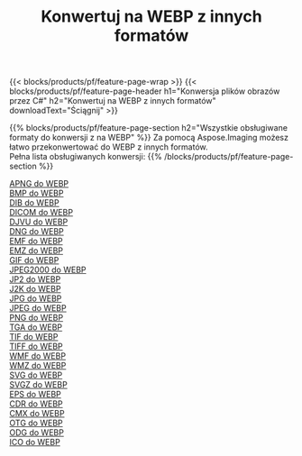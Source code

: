 ﻿---
title: Konwertuj na WEBP z innych formatów 
weight: 3920
url: /pl/java/conversion/to/webp 
lang: pl
langdirlevel: 2
locales: zh-hans,ja,it,ru,de,es,fr,nl,id,lt,pl,pt,vi,tr,ko,zh-hant,ar,hi,th,sv,cs,uk,he
description: Za pomocą Aspose.Imaging możesz łatwo przekonwertować do WEBP z innych formatów
---

{{< blocks/products/pf/feature-page-wrap >}}
{{< blocks/products/pf/feature-page-header h1="Konwersja plików obrazów przez C#" h2="Konwertuj na WEBP z innych formatów" downloadText="Ściągnij" >}}


{{% blocks/products/pf/feature-page-section  h2="Wszystkie obsługiwane formaty do konwersji z na WEBP" %}}
Za pomocą Aspose.Imaging możesz łatwo przekonwertować do WEBP z innych formatów.
<br/>
Pełna lista obsługiwanych konwersji:
{{% /blocks/products/pf/feature-page-section %}}
<div class="container-fluid productfamilypage bg-gray">
    <div class="convertypes bg-gray agp-content section">
        <div class="container">
		<div class="row other-converters">
		    <div class='col-md-2 other-converter remove-lp remove-rp'><a href="/imaging/pl/java/conversion/apng-to-webp" >APNG do WEBP</a></div>
<div class='col-md-2 other-converter remove-lp remove-rp'><a href="/imaging/pl/java/conversion/bmp-to-webp" >BMP do WEBP</a></div>
<div class='col-md-2 other-converter remove-lp remove-rp'><a href="/imaging/pl/java/conversion/dib-to-webp" >DIB do WEBP</a></div>
<div class='col-md-2 other-converter remove-lp remove-rp'><a href="/imaging/pl/java/conversion/dicom-to-webp" >DICOM do WEBP</a></div>
<div class='col-md-2 other-converter remove-lp remove-rp'><a href="/imaging/pl/java/conversion/djvu-to-webp" >DJVU do WEBP</a></div>
<div class='col-md-2 other-converter remove-lp remove-rp'><a href="/imaging/pl/java/conversion/dng-to-webp" >DNG do WEBP</a></div>
<div class='col-md-2 other-converter remove-lp remove-rp'><a href="/imaging/pl/java/conversion/emf-to-webp" >EMF do WEBP</a></div>
<div class='col-md-2 other-converter remove-lp remove-rp'><a href="/imaging/pl/java/conversion/emz-to-webp" >EMZ do WEBP</a></div>
<div class='col-md-2 other-converter remove-lp remove-rp'><a href="/imaging/pl/java/conversion/gif-to-webp" >GIF do WEBP</a></div>
<div class='col-md-2 other-converter remove-lp remove-rp'><a href="/imaging/pl/java/conversion/jpeg2000-to-webp" >JPEG2000 do WEBP</a></div>
<div class='col-md-2 other-converter remove-lp remove-rp'><a href="/imaging/pl/java/conversion/jp2-to-webp" >JP2 do WEBP</a></div>
<div class='col-md-2 other-converter remove-lp remove-rp'><a href="/imaging/pl/java/conversion/j2k-to-webp" >J2K do WEBP</a></div>
<div class='col-md-2 other-converter remove-lp remove-rp'><a href="/imaging/pl/java/conversion/jpg-to-webp" >JPG do WEBP</a></div>
<div class='col-md-2 other-converter remove-lp remove-rp'><a href="/imaging/pl/java/conversion/jpeg-to-webp" >JPEG do WEBP</a></div>
<div class='col-md-2 other-converter remove-lp remove-rp'><a href="/imaging/pl/java/conversion/png-to-webp" >PNG do WEBP</a></div>
<div class='col-md-2 other-converter remove-lp remove-rp'><a href="/imaging/pl/java/conversion/tga-to-webp" >TGA do WEBP</a></div>
<div class='col-md-2 other-converter remove-lp remove-rp'><a href="/imaging/pl/java/conversion/tif-to-webp" >TIF do WEBP</a></div>
<div class='col-md-2 other-converter remove-lp remove-rp'><a href="/imaging/pl/java/conversion/tiff-to-webp" >TIFF do WEBP</a></div>
<div class='col-md-2 other-converter remove-lp remove-rp'><a href="/imaging/pl/java/conversion/wmf-to-webp" >WMF do WEBP</a></div>
<div class='col-md-2 other-converter remove-lp remove-rp'><a href="/imaging/pl/java/conversion/wmz-to-webp" >WMZ do WEBP</a></div>
<div class='col-md-2 other-converter remove-lp remove-rp'><a href="/imaging/pl/java/conversion/svg-to-webp" >SVG do WEBP</a></div>
<div class='col-md-2 other-converter remove-lp remove-rp'><a href="/imaging/pl/java/conversion/svgz-to-webp" >SVGZ do WEBP</a></div>
<div class='col-md-2 other-converter remove-lp remove-rp'><a href="/imaging/pl/java/conversion/eps-to-webp" >EPS do WEBP</a></div>
<div class='col-md-2 other-converter remove-lp remove-rp'><a href="/imaging/pl/java/conversion/cdr-to-webp" >CDR do WEBP</a></div>
<div class='col-md-2 other-converter remove-lp remove-rp'><a href="/imaging/pl/java/conversion/cmx-to-webp" >CMX do WEBP</a></div>
<div class='col-md-2 other-converter remove-lp remove-rp'><a href="/imaging/pl/java/conversion/otg-to-webp" >OTG do WEBP</a></div>
<div class='col-md-2 other-converter remove-lp remove-rp'><a href="/imaging/pl/java/conversion/odg-to-webp" >ODG do WEBP</a></div>
<div class='col-md-2 other-converter remove-lp remove-rp'><a href="/imaging/pl/java/conversion/ico-to-webp" >ICO do WEBP</a></div>
                </div>
        </div>
    </div>
</div>
<br/>

